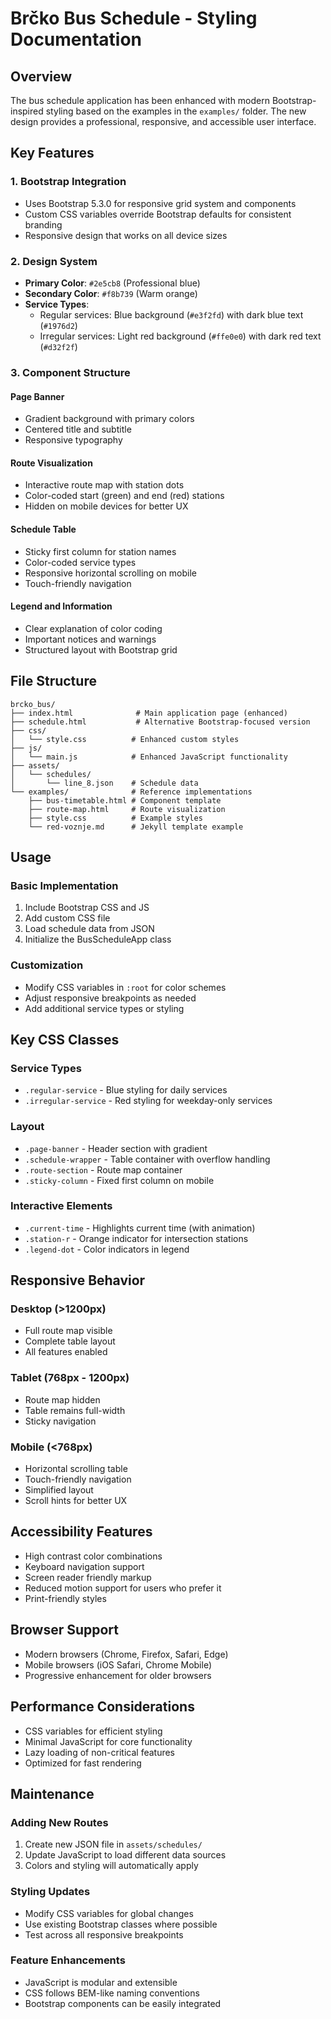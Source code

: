 # Brčko Bus Schedule - Styling Documentation

## Overview

The bus schedule application has been enhanced with modern Bootstrap-inspired styling based on the examples in the `examples/` folder. The new design provides a professional, responsive, and accessible user interface.

## Key Features

### 1. **Bootstrap Integration**

- Uses Bootstrap 5.3.0 for responsive grid system and components
- Custom CSS variables override Bootstrap defaults for consistent branding
- Responsive design that works on all device sizes

### 2. **Design System**

- **Primary Color**: `#2e5cb8` (Professional blue)
- **Secondary Color**: `#f8b739` (Warm orange)
- **Service Types**:
  - Regular services: Blue background (`#e3f2fd`) with dark blue text (`#1976d2`)
  - Irregular services: Light red background (`#ffe0e0`) with dark red text (`#d32f2f`)

### 3. **Component Structure**

#### Page Banner

- Gradient background with primary colors
- Centered title and subtitle
- Responsive typography

#### Route Visualization

- Interactive route map with station dots
- Color-coded start (green) and end (red) stations
- Hidden on mobile devices for better UX

#### Schedule Table

- Sticky first column for station names
- Color-coded service types
- Responsive horizontal scrolling on mobile
- Touch-friendly navigation

#### Legend and Information

- Clear explanation of color coding
- Important notices and warnings
- Structured layout with Bootstrap grid

## File Structure

```
brcko_bus/
├── index.html              # Main application page (enhanced)
├── schedule.html           # Alternative Bootstrap-focused version
├── css/
│   └── style.css          # Enhanced custom styles
├── js/
│   └── main.js            # Enhanced JavaScript functionality
├── assets/
│   └── schedules/
│       └── line_8.json    # Schedule data
└── examples/              # Reference implementations
    ├── bus-timetable.html # Component template
    ├── route-map.html     # Route visualization
    ├── style.css          # Example styles
    └── red-voznje.md      # Jekyll template example
```

## Usage

### Basic Implementation

1. Include Bootstrap CSS and JS
2. Add custom CSS file
3. Load schedule data from JSON
4. Initialize the BusScheduleApp class

### Customization

- Modify CSS variables in `:root` for color schemes
- Adjust responsive breakpoints as needed
- Add additional service types or styling

## Key CSS Classes

### Service Types

- `.regular-service` - Blue styling for daily services
- `.irregular-service` - Red styling for weekday-only services

### Layout

- `.page-banner` - Header section with gradient
- `.schedule-wrapper` - Table container with overflow handling
- `.route-section` - Route map container
- `.sticky-column` - Fixed first column on mobile

### Interactive Elements

- `.current-time` - Highlights current time (with animation)
- `.station-r` - Orange indicator for intersection stations
- `.legend-dot` - Color indicators in legend

## Responsive Behavior

### Desktop (>1200px)

- Full route map visible
- Complete table layout
- All features enabled

### Tablet (768px - 1200px)

- Route map hidden
- Table remains full-width
- Sticky navigation

### Mobile (<768px)

- Horizontal scrolling table
- Touch-friendly navigation
- Simplified layout
- Scroll hints for better UX

## Accessibility Features

- High contrast color combinations
- Keyboard navigation support
- Screen reader friendly markup
- Reduced motion support for users who prefer it
- Print-friendly styles

## Browser Support

- Modern browsers (Chrome, Firefox, Safari, Edge)
- Mobile browsers (iOS Safari, Chrome Mobile)
- Progressive enhancement for older browsers

## Performance Considerations

- CSS variables for efficient styling
- Minimal JavaScript for core functionality
- Lazy loading of non-critical features
- Optimized for fast rendering

## Maintenance

### Adding New Routes

1. Create new JSON file in `assets/schedules/`
2. Update JavaScript to load different data sources
3. Colors and styling will automatically apply

### Styling Updates

- Modify CSS variables for global changes
- Use existing Bootstrap classes where possible
- Test across all responsive breakpoints

### Feature Enhancements

- JavaScript is modular and extensible
- CSS follows BEM-like naming conventions
- Bootstrap components can be easily integrated
